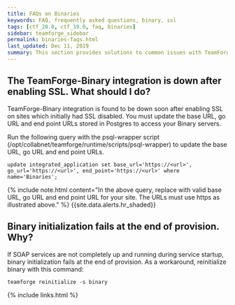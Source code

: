 ```yaml
---
title: FAQs on Binaries 
keywords: FAQ, frequently asked questions, binary, ssl
tags: [ctf_20.0, ctf_19.0, faq, binaries]
sidebar: teamforge_sidebar
permalink: binaries-faqs.html
last_updated: Dec 11, 2019
summary: This section provides solutions to common issues with TeamForge-Binary integrations.
---
```


## The TeamForge-Binary integration is down after enabling SSL. What should I do?

TeamForge-Binary integration is found to be down soon after enabling SSL on sites which initially had SSL disabled. You must update the base URL, go URL and end point URLs stored in Postgres to access your Binary servers.

Run the following query with the psql-wrapper script (/opt/collabnet/teamforge/runtime/scripts/psql-wrapper) to update the base URL, go URL and end point URLs.

```shell
update integrated_application set base_url='https://<url>', go_url='https://<url>', end_point='https://<url>' where name='Binaries';
````

 {% include note.html content="In the above query, replace <url> with valid base URL, go URL and end point URL for your site. The URLs must use https as illustrated above." %}
{{site.data.alerts.hr_shaded}} 	

## Binary initialization fails at the end of provision. Why? 

If SOAP services are not completely up and running during service startup, binary initialization fails at the end of provision. As a workaround, reinitialize binary with this command:
 
```shell
teamforge reinitialize -s binary
````


{% include links.html %}
